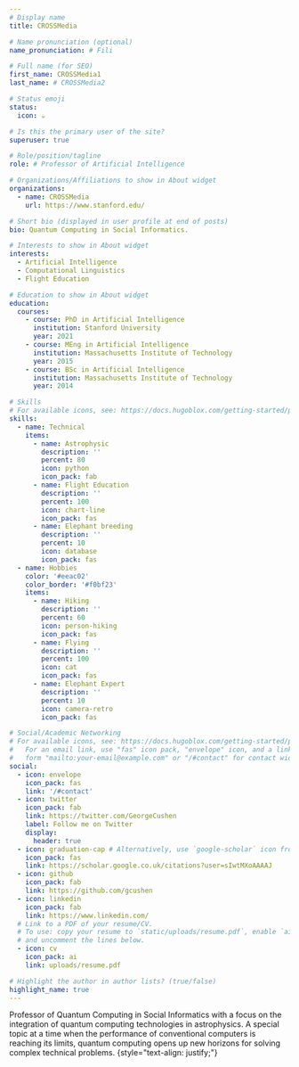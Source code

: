 ```yaml
---
# Display name
title: CROSSMedia

# Name pronunciation (optional)
name_pronunciation: # Fili

# Full name (for SEO)
first_name: CROSSMedia1
last_name: # CROSSMedia2

# Status emoji
status:
  icon: ☕️

# Is this the primary user of the site?
superuser: true

# Role/position/tagline
role: # Professor of Artificial Intelligence

# Organizations/Affiliations to show in About widget
organizations:
  - name: CROSSMedia
    url: https://www.stanford.edu/

# Short bio (displayed in user profile at end of posts)
bio: Quantum Computing in Social Informatics.

# Interests to show in About widget
interests:
  - Artificial Intelligence
  - Computational Linguistics
  - Flight Education

# Education to show in About widget
education:
  courses:
    - course: PhD in Artificial Intelligence
      institution: Stanford University
      year: 2021
    - course: MEng in Artificial Intelligence
      institution: Massachusetts Institute of Technology
      year: 2015
    - course: BSc in Artificial Intelligence
      institution: Massachusetts Institute of Technology
      year: 2014

# Skills
# For available icons, see: https://docs.hugoblox.com/getting-started/page-builder/#icons
skills:
  - name: Technical
    items:
      - name: Astrophysic
        description: ''
        percent: 80
        icon: python
        icon_pack: fab
      - name: Flight Education
        description: ''
        percent: 100
        icon: chart-line
        icon_pack: fas
      - name: Elephant breeding
        description: ''
        percent: 10
        icon: database
        icon_pack: fas
  - name: Hobbies
    color: '#eeac02'
    color_border: '#f0bf23'
    items:
      - name: Hiking
        description: ''
        percent: 60
        icon: person-hiking
        icon_pack: fas
      - name: Flying
        description: ''
        percent: 100
        icon: cat
        icon_pack: fas
      - name: Elephant Expert
        description: ''
        percent: 10
        icon: camera-retro
        icon_pack: fas

# Social/Academic Networking
# For available icons, see: https://docs.hugoblox.com/getting-started/page-builder/#icons
#   For an email link, use "fas" icon pack, "envelope" icon, and a link in the
#   form "mailto:your-email@example.com" or "/#contact" for contact widget.
social:
  - icon: envelope
    icon_pack: fas
    link: '/#contact'
  - icon: twitter
    icon_pack: fab
    link: https://twitter.com/GeorgeCushen
    label: Follow me on Twitter
    display:
      header: true
  - icon: graduation-cap # Alternatively, use `google-scholar` icon from `ai` icon pack
    icon_pack: fas
    link: https://scholar.google.co.uk/citations?user=sIwtMXoAAAAJ
  - icon: github
    icon_pack: fab
    link: https://github.com/gcushen
  - icon: linkedin
    icon_pack: fab
    link: https://www.linkedin.com/
  # Link to a PDF of your resume/CV.
  # To use: copy your resume to `static/uploads/resume.pdf`, enable `ai` icons in `params.yaml`,
  # and uncomment the lines below.
  - icon: cv
    icon_pack: ai
    link: uploads/resume.pdf

# Highlight the author in author lists? (true/false)
highlight_name: true
---
```


Professor of Quantum Computing in Social Informatics with a focus on the integration of quantum computing technologies in astrophysics. A special topic at a time when the performance of conventional computers is reaching its limits, quantum computing opens up new horizons for solving complex technical problems.
{style="text-align: justify;"}
